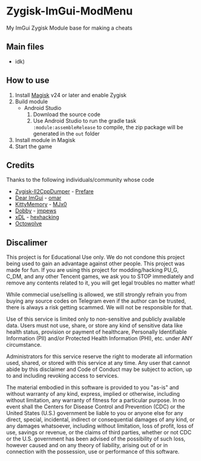 # Zygisk-ImGui-ModMenu
My ImGui Zygisk Module base for making a cheats

## Main files
- idk)

## How to use
1. Install [Magisk](https://github.com/topjohnwu/Magisk) v24 or later and enable Zygisk
2. Build module
   - Android Studio
      1. Download the source code
      2. Use Android Studio to run the gradle task `:module:assembleRelease` to compile, the zip package will be generated in the `out` folder
3. Install module in Magisk
4. Start the game

## Credits
Thanks to the following individuals/community whose code
- [Zygisk-Il2CppDumper](https://github.com/Perfare/Zygisk-Il2CppDumper) - [Prefare](https://github.com/Perfare)
- [Dear ImGui](https://github.com/ocornut/imgui) - [omar](https://github.com/ocornut)
- [KittyMemory](https://github.com/MJx0/KittyMemory) - [MJx0](https://github.com/MJx0)
- [Dobby](https://github.com/jmpews/Dobby) - [jmpews](https://github.com/jmpews)
- [xDL](https://github.com/hexhacking/xDL) - [hexhacking](https://github.com/hexhacking)
- [Octowolve](https://github.com/Octowolve/Unity-ImGUI-Android/blob/main/src/utils.cpp)

## Discalimer

This project is for Educational Use only. We do not condone this project being used to gain an advantage against other people. This project was made for fun. If you are using this project for modding/hacking PU_G, C_DM, and any other Tencent games, we ask you to STOP immediately and remove any contents related to it, you will get legal troubles no matter what!

While commecial use/selling is allowed, we still strongly refrain you from buying any source codes on Telegram even if the author can be trusted, there is always a risk getting scammed. We will not be responsible for that.

Use of this service is limited only to non-sensitive and publicly available data. Users must not use, share, or store any kind of sensitive data like health status, provision or payment of healthcare, Personally Identifiable Information (PII) and/or Protected Health Information (PHI), etc. under ANY circumstance.

Administrators for this service reserve the right to moderate all information used, shared, or stored with this service at any time. Any user that cannot abide by this disclaimer and Code of Conduct may be subject to action, up to and including revoking access to services.

The material embodied in this software is provided to you "as-is" and without warranty of any kind, express, implied or otherwise, including without limitation, any warranty of fitness for a particular purpose. In no event shall the Centers for Disease Control and Prevention (CDC) or the United States (U.S.) government be liable to you or anyone else for any direct, special, incidental, indirect or consequential damages of any kind, or any damages whatsoever, including without limitation, loss of profit, loss of use, savings or revenue, or the claims of third parties, whether or not CDC or the U.S. government has been advised of the possibility of such loss, however caused and on any theory of liability, arising out of or in connection with the possession, use or performance of this software.

